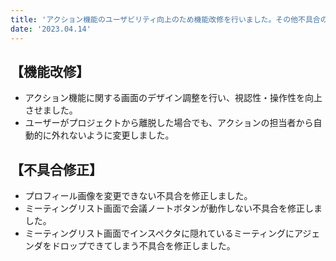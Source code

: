 ```yaml
---
title: 'アクション機能のユーザビリティ向上のため機能改修を行いました。その他不具合の修正を行いました。'
date: '2023.04.14'
---
```


## 【機能改修】

- アクション機能に関する画面のデザイン調整を行い、視認性・操作性を向上させました。
- ユーザーがプロジェクトから離脱した場合でも、アクションの担当者から自動的に外れないように変更しました。

## 【不具合修正】

- プロフィール画像を変更できない不具合を修正しました。
- ミーティングリスト画面で会議ノートボタンが動作しない不具合を修正しました。
- ミーティングリスト画面でインスペクタに隠れているミーティングにアジェンダをドロップできてしまう不具合を修正しました。
